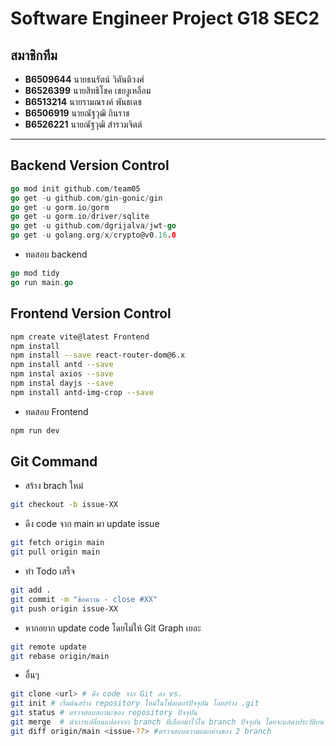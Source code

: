 # Software Engineer Project G18 SEC2

## สมาชิกทีม

- **B6509644** นายธนรัตน์ วิตันติวงศ์
- **B6526399** นายสิทธิโชค เชยงูเหลือม
- **B6513214** นายรามณรงค์ พันธเดช
- **B6506919** นายณัฐวุฒิ ถินราช
- **B6526221** นายณัฐวุฒิ สำรวมจิตต์

---

## Backend Version Control

```go
go mod init github.com/team05
go get -u github.com/gin-gonic/gin
go get -u gorm.io/gorm
go get -u gorm.io/driver/sqlite
go get -u github.com/dgrijalva/jwt-go
go get -u golang.org/x/crypto@v0.16.0
```

- ทดสอบ backend

```go
go mod tidy
go run main.go
```

## Frontend Version Control

```bash
npm create vite@latest Frontend
npm install
npm install --save react-router-dom@6.x
npm install antd --save
npm instal axios --save
npm instal dayjs --save
npm install antd-img-crop --save
```

- ทดสอบ Frontend

```bash
npm run dev
```

## Git Command

- สร้าง brach ใหม่

```bash
git checkout -b issue-XX
```

- ดึง code จาก main มา update issue

```bash
git fetch origin main
git pull origin main
```

- ทำ Todo เสร็จ

```bash
git add .
git commit -m "ข้อความ - close #XX"
git push origin issue-XX
```

- หากอยาก update code โดยไม่ให้ Git Graph เยอะ

```bash
git remote update
git rebase origin/main
```

- อื่นๆ

```bash
git clone <url> # ดึง code จาก Git ลง vs.
git init # เริ่มต้นสร้าง repository ใหม่ในโฟลเดอร์ปัจจุบัน โดยสร้าง .git
git status # ตรวจสอบสถานะของ repository ปัจจุบัน
git merge  # นำการเปลี่ยนแปลงจาก branch ที่เลือกมาไว้ใน branch ปัจจุบัน โดยจะแสดงประวัติบน git graph (เหมาะในการใช้ เอา code ลง main)
git diff origin/main <issue-??> #ตรวจสอบความแตกต่างของ 2 branch

```
